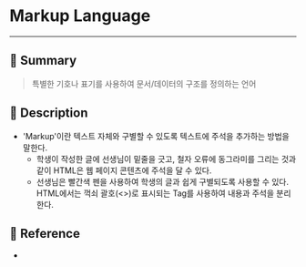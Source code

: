 # Markup Language
---
## 📌 Summary
> 특별한 기호나 표기를 사용하여 문서/데이터의 구조를 정의하는 언어
## 📌 Description
- 'Markup'이란 텍스트 자체와 구별할 수 있도록 텍스트에 주석을 추가하는 방법을 말한다.
	- 학생이 작성한 글에 선생님이 밑줄을 긋고, 철자 오류에 동그라미를 그리는 것과 같이 HTML은 웹 페이지 콘텐츠에 주석을 달 수 있다.
	- 선생님은 빨간색 펜을 사용하여 학생의 글과 쉽게 구별되도록 사용할 수 있다. HTML에서는 꺽쇠 괄호(<>)로 표시되는 Tag를 사용하여 내용과 주석을 분리한다.
## 📌 Reference
- 